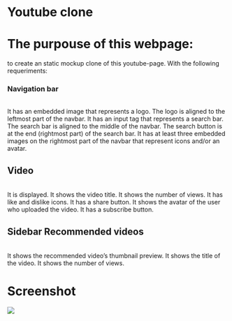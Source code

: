 # Youtube clone

# The purpouse of this webpage:
to create an static mockup clone of this youtube-page. With the following requeriments: 
<br>
### Navigation bar 
<br>  
 It has an embedded image that represents a logo.
 The logo is aligned to the leftmost part of the navbar.
 It has an input tag that represents a search bar.
 The search bar is aligned to the middle of the navbar.
 The search button is at the end (rightmost part) of the search bar.
It has at least three embedded images on the rightmost part of the navbar that represent icons and/or an avatar.
<br> 

## Video
<br>
It is displayed. 
It shows the video title.
It shows the number of views.
It has like and dislike icons.
It has a share button.
It shows the avatar of the user who uploaded the video.
It has a subscribe button. 
<br> 

## Sidebar Recommended videos
<br> 
It shows the recommended video’s thumbnail preview.
It shows the title of the video.
It shows the number of views.

# Screenshot
<img src="https://ibb.co/1rR5wcH ">
